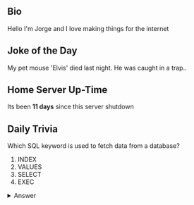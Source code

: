 ## Bio

Hello I'm Jorge and I love making things for the internet

## Joke of the Day

My pet mouse 'Elvis' died last night. He was caught in a trap..

## Home Server Up-Time

Its been **11 days** since this server shutdown


## Daily Trivia

Which SQL keyword is used to fetch data from a database?
 1. INDEX
 2. VALUES
 3. SELECT
 4. EXEC

<details>
  <summary>Answer</summary>
  SELECT
</details>

